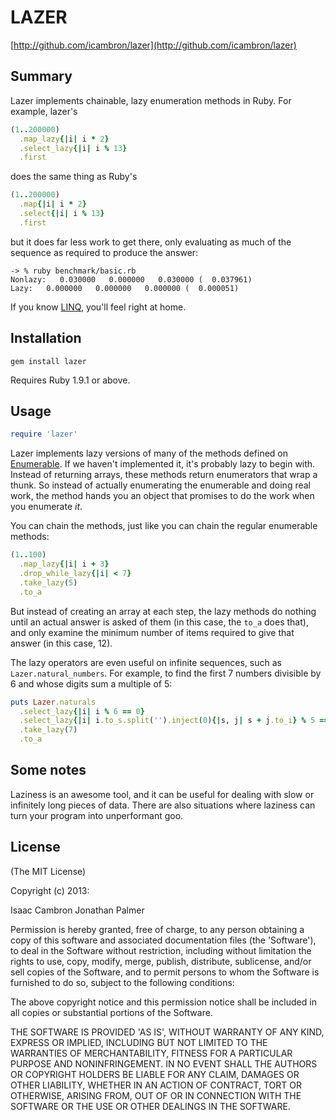# LAZER

[http://github.com/icambron/lazer](http://github.com/icambron/lazer)

## Summary

Lazer implements chainable, lazy enumeration methods in Ruby. For example, lazer's

```ruby
(1..200000)
  .map_lazy{|i| i * 2}
  .select_lazy{|i| i % 13}
  .first
```

does the same thing as Ruby's

```ruby
(1..200000)
  .map{|i| i * 2}
  .select{|i| i % 13}
  .first
```

but it does far less work to get there, only evaluating as much of the sequence as required to produce the answer:

```
-> % ruby benchmark/basic.rb
Nonlazy:   0.030000   0.000000   0.030000 (  0.037961)
Lazy:   0.000000   0.000000   0.000000 (  0.000051)
```

If you know [LINQ](http://msdn.microsoft.com/en-us/library/bb308959.aspx), you'll feel right at home.

## Installation

```
gem install lazer
```

Requires Ruby 1.9.1 or above.

## Usage

```ruby
require 'lazer'
```

Lazer implements lazy versions of many of the methods defined on [Enumerable](http://ruby-doc.org/ruby-1.9/classes/Enumerable.html). If we haven't implemented it, it's probably lazy to begin with. Instead of returning arrays, these methods return enumerators that wrap a thunk. So instead of actually enumerating the enumerable and doing real work, the method hands you an object that promises to do the work when you enumerate _it_.

You can chain the methods, just like you can chain the regular enumerable methods:

```ruby
(1..100)
  .map_lazy{|i| i + 3}
  .drop_while_lazy{|i| < 7}
  .take_lazy(5)
  .to_a
```

But instead of creating an array at each step, the lazy methods do nothing until an actual answer is asked of them (in this case, the `to_a` does that), and only examine the minimum number of items required to give that answer (in this case, 12).

The lazy operators are even useful on infinite sequences, such as `Lazer.natural_numbers`. For example, to find the first 7 numbers divisible by 6 and whose digits sum a multiple of 5:

```ruby
puts Lazer.naturals
  .select_lazy{|i| i % 6 == 0}
  .select_lazy{|i| i.to_s.split('').inject(0){|s, j| s + j.to_i} % 5 == 0}
  .take_lazy(7)
  .to_a
```

## Some notes

Laziness is an awesome tool, and it can be useful for dealing with slow or infinitely long pieces of data. There are also situations where laziness can turn your program into unperformant goo.

## License

(The MIT License)

Copyright (c) 2013:

Isaac Cambron
Jonathan Palmer

Permission is hereby granted, free of charge, to any person obtaining
a copy of this software and associated documentation files (the
'Software'), to deal in the Software without restriction, including
without limitation the rights to use, copy, modify, merge, publish,
distribute, sublicense, and/or sell copies of the Software, and to
permit persons to whom the Software is furnished to do so, subject to
the following conditions:

The above copyright notice and this permission notice shall be
included in all copies or substantial portions of the Software.

THE SOFTWARE IS PROVIDED 'AS IS', WITHOUT WARRANTY OF ANY KIND,
EXPRESS OR IMPLIED, INCLUDING BUT NOT LIMITED TO THE WARRANTIES OF
MERCHANTABILITY, FITNESS FOR A PARTICULAR PURPOSE AND NONINFRINGEMENT.
IN NO EVENT SHALL THE AUTHORS OR COPYRIGHT HOLDERS BE LIABLE FOR ANY
CLAIM, DAMAGES OR OTHER LIABILITY, WHETHER IN AN ACTION OF CONTRACT,
TORT OR OTHERWISE, ARISING FROM, OUT OF OR IN CONNECTION WITH THE
SOFTWARE OR THE USE OR OTHER DEALINGS IN THE SOFTWARE.

